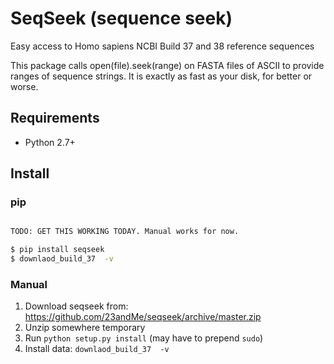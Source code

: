 SeqSeek (sequence seek) 
=================
Easy access to Homo sapiens NCBI Build 37 and 38 reference sequences

This package calls open(file).seek(range) on FASTA files of ASCII to provide 
ranges of sequence strings. It is exactly as fast as your disk, for better or worse. 

Requirements
------------
* Python 2.7+

Install
-------
### pip
```bash

TODO: GET THIS WORKING TODAY. Manual works for now. 

$ pip install seqseek
$ downlaod_build_37  -v
```

### Manual
1. Download seqseek from: https://github.com/23andMe/seqseek/archive/master.zip
2. Unzip somewhere temporary
3. Run `python setup.py install` (may have to prepend `sudo`)
4. Install data: `downlaod_build_37  -v`
